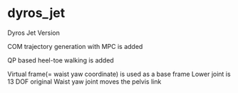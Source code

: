 # dyros_jet

Dyros Jet Version 

COM trajectory generation with MPC is added

QP based heel-toe walking is added

Virtual frame(= waist yaw coordinate) is used as a base frame
Lower joint is 13 DOF 
original Waist yaw joint moves the pelvis link
